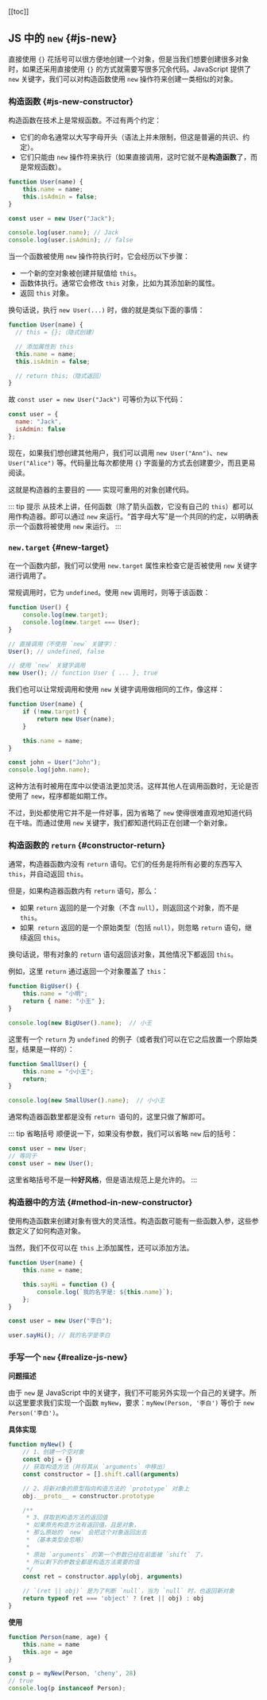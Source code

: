 [[toc]]

## JS 中的 `new` {#js-new}

直接使用 `{}` 花括号可以很方便地创建一个对象，但是当我们想要创建很多对象时，如果还采用直接使用 `{}` 的方式就需要写很多冗余代码。JavaScript 提供了 `new` 关键字，我们可以对构造函数使用 `new` 操作符来创建一类相似的对象。

### 构造函数 {#js-new-constructor}

构造函数在技术上是常规函数。不过有两个约定：

- 它们的命名通常以大写字母开头（语法上并未限制，但这是普遍的共识、约定）。
- 它们只能由 `new` 操作符来执行（如果直接调用，这时它就不是**构造函数**了，而是常规函数）。

```javascript
function User(name) {
    this.name = name;
    this.isAdmin = false;
}

const user = new User("Jack");

console.log(user.name); // Jack
console.log(user.isAdmin); // false
```

当一个函数被使用 `new` 操作符执行时，它会经历以下步骤：

- 一个新的空对象被创建并赋值给 `this`。
- 函数体执行。通常它会修改 `this` 对象，比如为其添加新的属性。
- 返回 `this` 对象。

换句话说，执行 `new User(...)` 时，做的就是类似下面的事情：

```javascript
function User(name) {
  // this = {};（隐式创建）

  // 添加属性到 this
  this.name = name;
  this.isAdmin = false;

  // return this;（隐式返回）
}
```

故 `const user = new User("Jack")` 可等价为以下代码：

```javascript
const user = {
  name: "Jack",
  isAdmin: false
};
```

现在，如果我们想创建其他用户，我们可以调用 `new User("Ann")`、`new User("Alice")` 等。代码量比每次都使用 `{}` 字面量的方式去创建要少，而且更易阅读。

这就是构造器的主要目的 —— 实现可重用的对象创建代码。

::: tip 提示
从技术上讲，任何函数（除了箭头函数，它没有自己的 `this`）都可以用作构造器。即可以通过 `new` 来运行。“首字母大写”是一个共同的约定，以明确表示一个函数将被使用 `new` 来运行。
:::

### `new.target` {#new-target}

在一个函数内部，我们可以使用 `new.target` 属性来检查它是否被使用 `new` 关键字进行调用了。

常规调用时，它为 `undefined`。使用 `new` 调用时，则等于该函数：

```javascript
function User() {
    console.log(new.target);
    console.log(new.target === User);
}

// 直接调用（不使用 `new` 关键字）：
User(); // undefined, false

// 使用 `new` 关键字调用
new User(); // function User { ... }, true
```

我们也可以让常规调用和使用 `new` 关键字调用做相同的工作，像这样：

```javascript
function User(name) {
    if (!new.target) {
        return new User(name);
    }

    this.name = name;
}

const john = User("John");
console.log(john.name);
```

这种方法有时被用在库中以使语法更加灵活。这样其他人在调用函数时，无论是否使用了 `new`，程序都能如期工作。

不过，到处都使用它并不是一件好事，因为省略了 `new` 使得很难直观地知道代码在干啥。而通过使用 `new` 关键字，我们都知道代码正在创建一个新对象。

### 构造函数的 `return` {#constructor-return}

通常，构造器函数内没有 `return` 语句。它们的任务是将所有必要的东西写入 `this`，并自动返回 `this`。

但是，如果构造器函数内有 `return` 语句，那么：

- 如果 `return` 返回的是一个对象（不含 `null`），则返回这个对象，而不是 `this`。
- 如果` return` 返回的是一个原始类型（包括 `null`），则忽略 `return` 语句，继续返回 `this`。

换句话说，带有对象的 `return` 语句返回该对象，其他情况下都返回 `this`。

例如，这里 `return` 通过返回一个对象覆盖了 `this`：

```javascript
function BigUser() {
    this.name = "小明";
    return { name: "小王" }; 
}

console.log(new BigUser().name);  // 小王
```

这里有一个 `return` 为 `undefined` 的例子（或者我们可以在它之后放置一个原始类型，结果是一样的）：

```javascript
function SmallUser() {
    this.name = "小小王";
    return;
}

console.log(new SmallUser().name);  // 小小王
```

通常构造器函数里都是没有 `return `语句的，这里只做了解即可。

::: tip 省略括号
顺便说一下，如果没有参数，我们可以省略 `new` 后的括号：

```javascript
const user = new User;
// 等同于
const user = new User();
```
这里省略括号不是一种**好风格**，但是语法规范上是允许的。
:::

### 构造器中的方法 {#method-in-new-constructor}

使用构造函数来创建对象有很大的灵活性。构造函数可能有一些函数入参，这些参数定义了如何构造对象。

当然，我们不仅可以在 `this` 上添加属性，还可以添加方法。

```javascript
function User(name) {
    this.name = name;

    this.sayHi = function () {
        console.log(`我的名字是: ${this.name}`);
    };
}

const user = new User("李白");

user.sayHi(); // 我的名字是李白
```

### 手写一个 `new` {#realize-js-new}

**问题描述**

由于 `new` 是 JavaScript 中的关键字，我们不可能另外实现一个自己的关键字。所以这里要求我们实现一个函数 `myNew`，要求：`myNew(Person, '李白')` 等价于 `new Person('李白')`。

**具体实现**

```javascript
function myNew() {
    // 1、创建一个空对象
    const obj = {}
    // 获取构造方法（并将其从 `arguments` 中移出）
    const constructor = [].shift.call(arguments)

    // 2、将新对象的原型指向构造方法的 `prototype` 对象上
    obj.__proto__ = constructor.prototype

    /**
     * 3、获取到构造方法的返回值
     * 如果原先构造方法有返回值，且是对象，
     * 那么原始的 `new` 会把这个对象返回出去
     * （基本类型会忽略）
     * 
     * 原始 `arguments` 的第一个参数已经在前面被 `shift` 了，
     * 所以剩下的参数全都是构造方法需要的值
     */
    const ret = constructor.apply(obj, arguments)

    // `(ret || obj)` 是为了判断 `null`，当为 `null` 时，也返回新对象
    return typeof ret === 'object' ? (ret || obj) : obj
}
```

**使用**

```javascript
function Person(name, age) {
    this.name = name
    this.age = age
}

const p = myNew(Person, 'cheny', 28)
// true
console.log(p instanceof Person);
```
